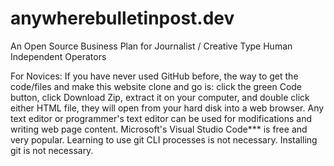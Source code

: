 # anywherebulletinpost.dev
An Open Source Business Plan for Journalist / Creative Type Human Independent Operators

For Novices: If you have never used GitHub before, the way to get the code/files and make this website clone and go is: click the green Code button, click Download Zip, extract it on your computer, and double click either HTML file, they will open from your hard disk into a web browser. Any text editor or programmer's text editor can be used for modifications and writing web page content. Microsoft's Visual Studio Code*** is free and very popular. Learning to use git CLI processes is not necessary. Installing git is not necessary.

